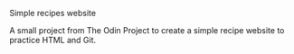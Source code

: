 Simple recipes website

A small project from The Odin Project to create a simple recipe website
to practice HTML and Git.
